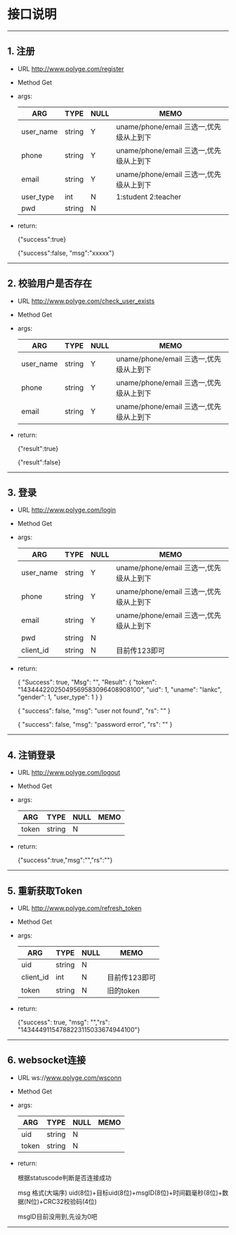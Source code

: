 # 接口说明
---
## 1. 注册

* URL http://www.polyge.com/register

* Method Get

* args:

	| ARG       |TYPE  | NULL | MEMO |
	| --------- |----  |----- | ---- |
	| user_name |string| Y    | uname/phone/email 三选一,优先级从上到下     |
	| phone     |string| Y    | uname/phone/email 三选一,优先级从上到下     |
	| email     |string| Y    | uname/phone/email 三选一,优先级从上到下     |
	| user_type |int   | N    | 1:student 2:teacher |
	| pwd       |string| N    |      |


* return:
 	
	 {"success":true}
	 
	 {"success":false, "msg":"xxxxx"}
	
---
## 2. 校验用户是否存在

* URL http://www.polyge.com/check_user_exists

* Method Get

* args:

	| ARG       |TYPE  | NULL | MEMO |
	| --------- |----  |----- | ---- |
	| user_name |string| Y    | uname/phone/email 三选一,优先级从上到下     |
	| phone     |string| Y    | uname/phone/email 三选一,优先级从上到下     |
	| email     |string| Y    | uname/phone/email 三选一,优先级从上到下     |
	
* return:
 	
	 {"result":true}
	 
     {"result":false}
	
	
---
## 3. 登录

* URL http://www.polyge.com/login

* Method Get

* args:

	| ARG       |TYPE  | NULL | MEMO |
	| --------- |----  |----- | ---- |
	| user_name |string| Y    | uname/phone/email 三选一,优先级从上到下     |
	| phone     |string| Y    | uname/phone/email 三选一,优先级从上到下     |
	| email     |string| Y    | uname/phone/email 三选一,优先级从上到下     |
	| pwd       |string| N    |      |
	| client_id |string| N    | 目前传123即可 |
	
* return:
 	
	 {
       	"Success": true,
  		"Msg": "",
  		"Result": {
    		"token": "14344422025049569583096408908100",
		    "uid": 1,
		    "uname": "lankc",
		    "gender": 1,
		    "user_type": 1
		}
	}
	
	
	{
  		"success": false,
  		"msg": "user not found",
		"rs": ""
	}
	
	{
  		"success": false,
  		"msg": "password error",
  		"rs": ""
	}

---
## 4. 注销登录

* URL http://www.polyge.com/logout

* Method Get

* args:

	| ARG       |TYPE  | NULL | MEMO |
	| --------- |----  |----- | ---- |
	| token     |string| N    |      |
	
* return:
 	
	 {"success":true,"msg":"","rs":""}
	
	
---
## 5. 重新获取Token

* URL http://www.polyge.com/refresh_token

* Method Get

* args:

	| ARG       |TYPE  | NULL | MEMO |
	| --------- |----  |----- | ---- |
	| uid       |string| N    |      |
	| client_id |int   | N    | 目前传123即可 |
	| token     |string| N    |旧的token      |
	
* return:
 	
	{"success": true, "msg": "","rs": "14344491154788223115033674944100"}
	
	
---
	
## 6. websocket连接

* URL ws://www.polyge.com/wsconn

* Method Get

* args:

	| ARG       |TYPE  | NULL | MEMO |
	| --------- |----  |----- | ---- |
	| uid       |string| N    |      |
	| token     |string| N    |      |
	
* return:
 	
	根据statuscode判断是否连接成功
	
	msg 格式(大端序) uid(8位)+目标uid(8位)+msgID(8位)+时间戳毫秒(8位)+数据(N位)+CRC32校验码(4位)
	
	msgID目前没用到,先设为0吧
	
---
 




